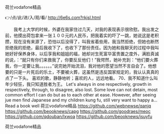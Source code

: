 
荷兰vodafone精品




👉/点/此/进/入/观/看/ http://6e6s.com?rkjsl.html




　　我考上大学的时候，外婆在我家住过几天，对我的表现表示很欣慰。我出发之前，他摸出荷包拿来一张１００元的人民币，把我着实的吓了一跳，她说这是老积攒，现在没有来源了，恐怕以后没得了，叫我省着些用，我当然拒绝，但她也断然拒绝我的拒绝，最后我收下了，也收下了那份责任。因为她和我聊天的过程中我叫她好好保养身体，以后享我和姐姐的福，她却对生死富华富贵置之度外，满脸真诚的说，：“就只有你们来救我了，你要反反他们！”我愕然，她补充到：“他们要火葬我，你一定要让我。。。。。。”说完她开始流泪，我对他的愿望当然不言自会了。他想要的只是一片死后的乐土，不要被火葬，这虽然是违反国家规定的，我认认真真的点了一下头。
	喜欢的歌，静静地听；喜欢的人，远远地看。
	70、我不知道什么叫年少轻狂，我只知道胜者为王。
Let's always in one respectively, growth in respectively, through, to disagree, also lost.
Some love can not detain, most common effort I can do but as to each other at ease.
However, after seeing jue men find Japanese and my children kung fu, still very want to happy a...
Read a book well
荷兰vodafone精品 https://github.com/webnewse/qanjq
https://github.com/beooknews/capg
https://github.com/goodraes/meoc
https://github.com/qdouban/lxwoa
https://github.com/beooknews/jsuyfu





荷兰vodafone精品
